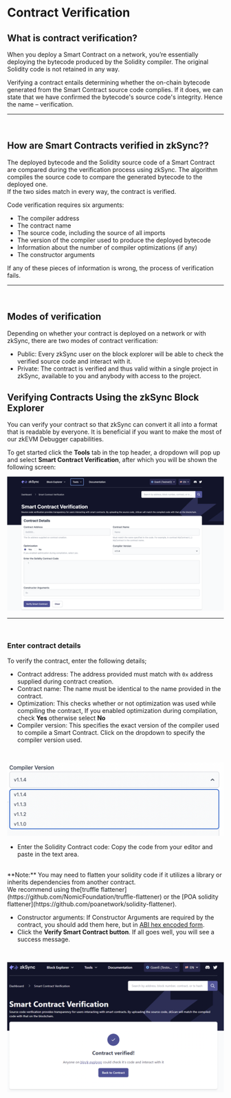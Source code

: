 # Contract Verification

## What is contract verification?

When you deploy a Smart Contract on a network, you’re essentially deploying the bytecode produced by the Solidity compiler. The original Solidity code is not retained in any way.

Verifying a contract entails determining whether the on-chain bytecode generated from the Smart Contract source code complies. If it does, we can state that we have confirmed the bytecode's source code's integrity. Hence the name – verification.
<br>

<hr>

<br>

## How are Smart Contracts verified in zkSync??

The deployed bytecode and the Solidity source code of a Smart Contract are compared during the verification process using zkSync. The algorithm compiles the source code to compare the generated bytecode to the deployed one.
<br>
If the two sides match in every way, the contract is verified.

Code verification requires six arguments: 

- The compiler address
- The contract name
- The source code, including the source of all imports
- The version of the compiler used to produce the deployed bytecode
- Information about the number of compiler optimizations (if any)
- The constructor arguments
 
 If any of these pieces of information is wrong, the process of verification fails.
<br>

<hr>

<br>

## Modes of verification

Depending on whether your contract is deployed on a network or with zkSync, there are two modes of contract verification:

- Public: Every zkSync user on the block explorer will be able to check the verified source code and interact with it. 
- Private: The contract is verified and thus valid within a single project in zkSync, available to you and anybody with access to the project.



## Verifying Contracts Using the zkSync Block Explorer

You can verify your contract so that zkSync can convert it all into a format that is readable by everyone. It is beneficial if you want to make the most of our zkEVM Debugger capabilities.

To get started click the **Tools** tab in the top header, a dropdown will pop up and select **Smart Contract Verification**,  after which you will be shown the following screen:

![Smart Contract Verification page!](../../assets/images/verify-contract.png "verify contact")
<br>

<hr>

<br>

### Enter contract details

To verify the contract, enter the following details;

- Contract address: The address provided must match with `0x` address supplied during contract creation.
- Contract name: The name must be identical to the name provided in the contract.
- Optimization: This checks whether or not optimization was used while compiling the contract, If you enabled optimization during compilation, check **Yes** otherwise select **No**
- Compiler version: This specifies the exact version of the compiler used to compile a Smart Contract. Click on the dropdown to specify the compiler version used.
  
<br>

![Compiler version!](../../assets/images/compiler-version.png "compiler version")

- Enter the Solidity Contract code: Copy the code from your editor and paste in the text area.
<br>
**Note:** You may need to flatten your solidity code if it utilizes a library or inherits dependencies from another contract. 
<br> 
We recommend using the[truffle flattener](https://github.com/NomicFoundation/truffle-flattener) or the [POA solidity flattener](https://github.com/poanetwork/solidity-flattener).

- Constructor arguments: If Constructor Arguments are required by the contract, you should add them here, but in [ABI hex encoded form](https://solidity.readthedocs.io/en/develop/abi-spec.html).
- Click the **Verify Smart Contract button**.
If all goes well, you will see a success message.

<br>

![Smart Contract Verified!](../../assets/images/contract-verified.png "Contract Verified")



